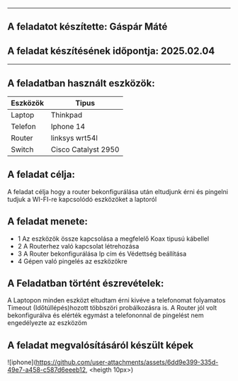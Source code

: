----
## A feladatot készítette: Gáspár Máté

## A feladat készítésének időpontja: 2025.02.04

---
## A feladatban használt eszközök:
| Eszközök            | Tipus  |
|---------------------|------- |
| Laptop  | Thinkpad           |
| Telefon | Iphone 14          |
| Router  | linksys wrt54l     |
| Switch  | Cisco Catalyst 2950| 

## A feladat célja:
A feladat célja hogy a router bekonfigurálása után  eltudjunk érni és pingelni tudjuk a WI-FI-re kapcsolódó eszközöket a laptoról

## A feladat menete:
- 1 Az eszközök össze kapcsolása a megfelelő Koax tipusú kábellel
- 2 A Routerhez való kapcsolat létrehozása
- 3 A Router bekonfigurálása Ip cím és Védettség beállítása
- 4 Gépen való pingelés az eszközökre

## A Feladatban történt észrevételek: 
A Laptopon minden eszközt eltudtam érni kivéve a telefonomat folyamatos Timeout (Időtúllépés)hozott többszöri probálkozásra is.
A Router jól volt bekonfigurálva és elérték egymást a telefononnal de pingelést nem engedélyezte az eszközöm

## A feladat megvalósításáról készült képek 

![iphone](https://github.com/user-attachments/assets/6dd9e399-335d-49e7-a458-c587d6eeeb12, <heigth 10px>)

